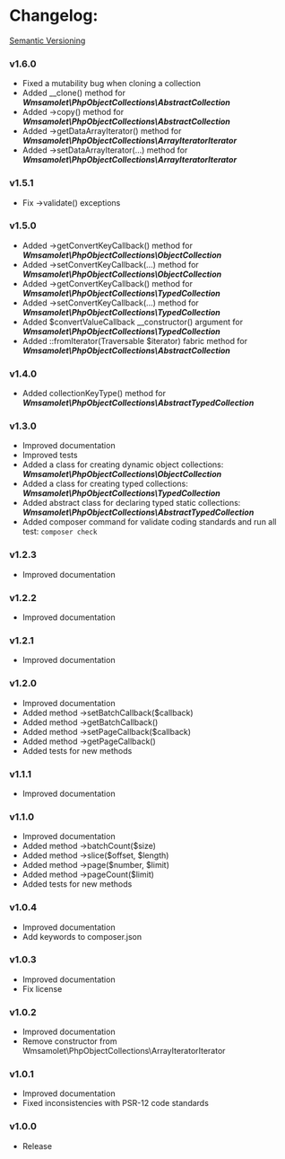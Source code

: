 # Changelog:
[Semantic Versioning](https://semver.org/)

### v1.6.0
- Fixed a mutability bug when cloning a collection
- Added __clone() method for **_Wmsamolet\PhpObjectCollections\AbstractCollection_**
- Added ->copy() method for **_Wmsamolet\PhpObjectCollections\AbstractCollection_**
- Added ->getDataArrayIterator() method for **_Wmsamolet\PhpObjectCollections\ArrayIteratorIterator_**
- Added ->setDataArrayIterator(...) method for **_Wmsamolet\PhpObjectCollections\ArrayIteratorIterator_**

### v1.5.1
- Fix ->validate() exceptions

### v1.5.0
- Added ->getConvertKeyCallback() method for **_Wmsamolet\PhpObjectCollections\ObjectCollection_**
- Added ->setConvertKeyCallback(...) method for **_Wmsamolet\PhpObjectCollections\ObjectCollection_**
- Added ->getConvertKeyCallback() method for **_Wmsamolet\PhpObjectCollections\TypedCollection_**
- Added ->setConvertKeyCallback(...) method for **_Wmsamolet\PhpObjectCollections\TypedCollection_**
- Added $convertValueCallback __constructor() argument for **_Wmsamolet\PhpObjectCollections\TypedCollection_**
- Added ::fromIterator(Traversable $iterator) fabric method for **_Wmsamolet\PhpObjectCollections\AbstractCollection_**
 
### v1.4.0
- Added collectionKeyType() method for **_Wmsamolet\PhpObjectCollections\AbstractTypedCollection_**

### v1.3.0
- Improved documentation
- Improved tests
- Added a class for creating dynamic object collections: **_Wmsamolet\PhpObjectCollections\ObjectCollection_**
- Added a class for creating typed collections: **_Wmsamolet\PhpObjectCollections\TypedCollection_**
- Added abstract class for declaring typed static collections: **_Wmsamolet\PhpObjectCollections\AbstractTypedCollection_**
- Added composer command for validate coding standards and run all test: ```composer check```

### v1.2.3
- Improved documentation

### v1.2.2
- Improved documentation

### v1.2.1
- Improved documentation

### v1.2.0
- Improved documentation
- Added method ->setBatchCallback($callback)
- Added method ->getBatchCallback()
- Added method ->setPageCallback($callback)
- Added method ->getPageCallback()
- Added tests for new methods

### v1.1.1
- Improved documentation

### v1.1.0
- Improved documentation
- Added method ->batchCount($size)
- Added method ->slice($offset, $length)
- Added method ->page($number, $limit)
- Added method ->pageCount($limit)
- Added tests for new methods

### v1.0.4
- Improved documentation
- Add keywords to composer.json

### v1.0.3
- Improved documentation
- Fix license

### v1.0.2
- Improved documentation
- Remove constructor from Wmsamolet\PhpObjectCollections\ArrayIteratorIterator

### v1.0.1
- Improved documentation
- Fixed inconsistencies with PSR-12 code standards

### v1.0.0
- Release